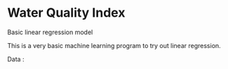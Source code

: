 # Water Quality Index
Basic linear regression model

This is a very basic machine learning program to try out linear regression.

Data :
